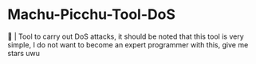 # Machu-Picchu-Tool-DoS
🥀 | Tool to carry out DoS attacks, it should be noted that this tool is very simple, I do not want to become an expert programmer with this, give me stars uwu
